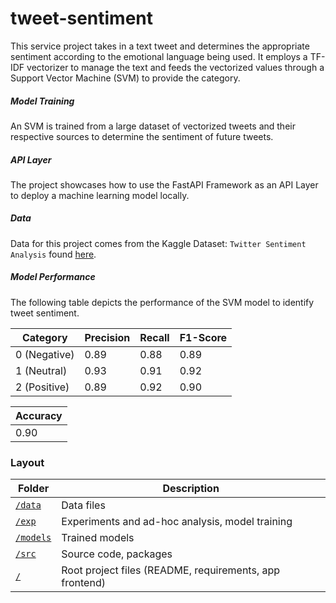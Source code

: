 # tweet-sentiment
This service project takes in a text tweet and determines the appropriate sentiment according to the emotional language being used. It employs a TF-IDF vectorizer to manage the text and feeds the vectorized values through a Support Vector Machine (SVM) to provide the category.

##### Model Training
An SVM is trained from a large dataset of vectorized tweets and their respective sources to determine the sentiment of future tweets. 

##### API Layer
The project showcases how to use the FastAPI Framework as an API Layer to deploy a machine learning model locally.

##### Data
Data for this project comes from the Kaggle Dataset: `Twitter Sentiment Analysis` found [here](https://www.kaggle.com/datasets/jp797498e/twitter-entity-sentiment-analysis).

##### Model Performance
The following table depicts the performance of the SVM model to identify tweet sentiment. 

| Category     | Precision | Recall | F1-Score |
|--------------|-----------|--------|----------|
| 0 (Negative) | 0.89      | 0.88   | 0.89     |
| 1 (Neutral)  | 0.93      | 0.91   | 0.92     |
| 2 (Positive) | 0.89      | 0.92   | 0.90     |

| Accuracy |
|----------|
| 0.90     |

### Layout
| Folder | Description |
| --- | --- |
| [`/data`](/data) | Data files |
| [`/exp`](/exp) | Experiments and ad-hoc analysis, model training |
| [`/models`](/models) | Trained models |
| [`/src`](/src) | Source code, packages |
| [`/`](/root.md) | Root project files (README, requirements, app frontend) |
